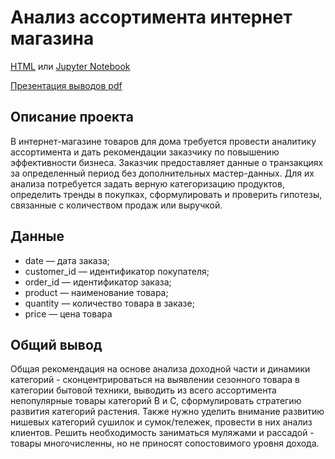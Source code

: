 # Анализ ассортимента интернет магазина

[HTML](product_analytic.html) или [Jupyter Notebook](product_analytic.ipynb)

[Презентация выводов pdf](product_analytic.pdf)

## Описание проекта

В интернет-магазине товаров для дома требуется провести аналитику ассортимента и дать рекомендации заказчику по повышению эффективности бизнеса. Заказчик предоставляет данные о транзакциях за определенный период без дополнительных мастер-данных. Для их анализа потребуется задать верную категоризацию продуктов, определить тренды в покупках, сформулировать и проверить гипотезы, связанные с количеством продаж или выручкой.

## Данные
- date — дата заказа;
- customer_id — идентификатор покупателя;
- order_id — идентификатор заказа;
- product — наименование товара;
- quantity — количество товара в заказе;
- price — цена товара

## Общий вывод

Общая рекомендация на основе анализа доходной части и динамики категорий - сконцентрироваться на выявлении сезонного товара в категории бытовой техники, выводить из всего ассортимента непопулярные товары категорий B и С, сформулировать стратегию развития категорий растения. Также нужно уделить внимание развитию нишевых категорий сушилок и сумок/тележек, провести в них анализ клиентов. Решить необходимость заниматься муляжами и рассадой - товары многочисленны, но не приносят сопостовимого уровня дохода.
